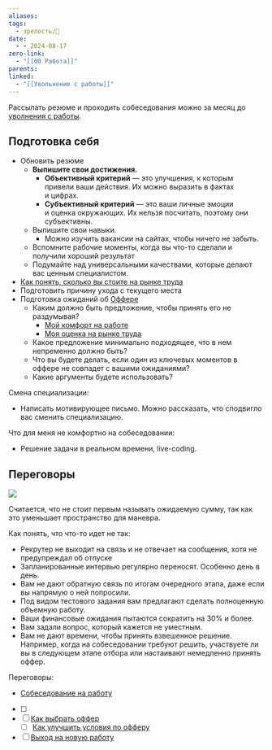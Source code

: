 ```yaml
---
aliases: 
tags:
  - зрелость/🌱
date:
  - - 2024-08-17
zero-link:
  - "[[00 Работа]]"
parents: 
linked:
  - "[[Увольнение с работы]]"
---
```

Рассылать резюме и проходить собеседования можно за месяц до [уволнения с работы](Увольнение%20с%20работы.md).

## Подготовка себя
- Обновить резюме
	- **Выпишите свои достижения.**
		- **Объективный критерий** — это улучшения, к которым привели ваши действия. Их можно выразить в фактах и цифрах.
		- **Субъективный критерий** — это ваши личные эмоции и оценка окружающих. Их нельзя посчитать, поэтому они субъективны.
	- Выпишите свои навыки.
		- Можно изучить вакансии на сайтах, чтобы ничего не забыть.
	- Вспомните рабочие моменты, когда вы что-то сделали и получили хороший результат
	- Подумайте над универсальными качествами, которые делают вас ценным специалистом.
- [Как понять, сколько вы стоите на рынке труда](Как%20понять,%20сколько%20вы%20стоите%20на%20рынке%20труда.md)
- Подготовить причину ухода с текущего места
- Подготовка ожиданий об [Оффере](Оффер.md)
	- Каким должно быть предложение, чтобы принять его не раздумывая?
		- [Мой комфорт на работе](Мой%20комфорт%20на%20работе.md)
		- [Моя оценка на рынке труда](Моя%20оценка%20на%20рынке%20труда.md)
	- Какое предложение минимально подходящее, что в нем непременно должно быть?
	- Что вы будете делать, если один из ключевых моментов в оффере не совпадет с вашими ожиданиями?
	- Какие аргументы будете использовать?

Смена специализации:
- Написать мотивирующее письмо. Можно рассказать, что сподвигло вас сменить специализацию.

Что для меня не комфортно на собеседовании:
- Решение задачи в реальном времени, live-coding.

## Переговоры
![](Переговоры.md#^4568d2)

Считается, что не стоит первым называть ожидаемую сумму, так как это уменьшает пространство для маневра.

Как понять, что что-то идет не так:
- Рекрутер не выходит на связь и не отвечает на сообщения, хотя не предупреждал об отпуске
- Запланированные интервью регулярно переносят. Особенно день в день.
- Вам не дают обратную связь по итогам очередного этапа, даже если вы напрямую о ней попросили.
- Под видом тестового задания вам предлагают сделать полноценную объемную работу.
- Ваши финансовые ожидания пытаются сократить на 30% и более.
- Вам задали вопрос, который кажется не уместным.
- Вам не дают времени, чтобы принять взвешенное решение. Например, когда на собеседовании требуют решить, участвуете ли вы в следующем этапе отбора или настаивают немедленно принять оффер.

Переговоры:
- [Собеседование на работу](Собеседование%20на%20работу.md)
- [ ] 
- [ ] [Как выбрать оффер](Как%20выбрать%20оффер.md)
	- [ ] [Как улучшить условия по офферу](Как%20улучшить%20условия%20по%20офферу.md)
- [ ] [Выход на новую работу](Выход%20на%20новую%20работу.md)
